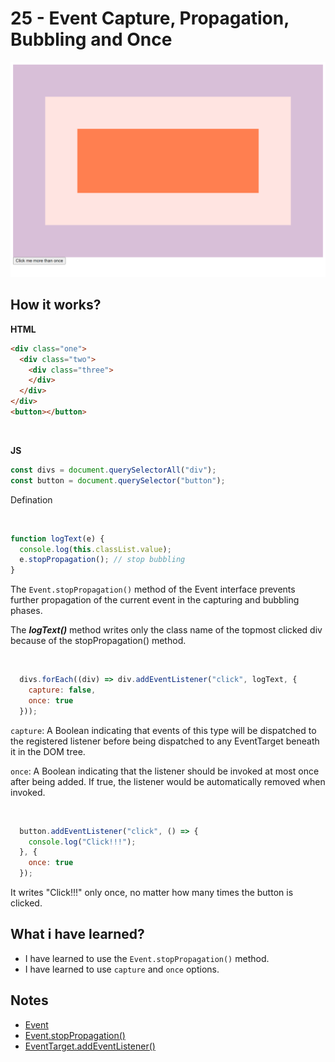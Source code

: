 # 25 - Event Capture, Propagation, Bubbling and Once

![](https://github.com/erhanersoz/JavaScript30/blob/master/Screenshots/demo_25.png?raw=true)


## How it works?

**HTML**

```html
<div class="one">
  <div class="two">
    <div class="three">
    </div>
  </div>
</div>
<button></button>
```

<br/>

**JS**

```js
const divs = document.querySelectorAll("div");
const button = document.querySelector("button");
```
Defination

<br/>

```js
function logText(e) {
  console.log(this.classList.value);
  e.stopPropagation(); // stop bubbling
}
```
The `Event.stopPropagation()` method of the Event interface prevents further propagation of the current event in the capturing and bubbling phases.

The ***logText()*** method writes only the class name of the topmost clicked div because of the stopPropagation() method.

<br/>

```js
  divs.forEach((div) => div.addEventListener("click", logText, {
    capture: false,
    once: true
  }));
```
`capture`: A Boolean indicating that events of this type will be dispatched to the registered listener before being dispatched to any EventTarget beneath it in the DOM tree.

`once`: A Boolean indicating that the listener should be invoked at most once after being added. If true, the listener would be automatically removed when invoked.

<br/>

```js
  button.addEventListener("click", () => {
    console.log("Click!!!");
  }, {
    once: true
  });
```
It writes "Click!!!" only once, no matter how many times the button is clicked.


## What i have learned?

- I have learned to use the `Event.stopPropagation()` method.
- I have learned to use `capture` and `once` options.


## Notes

- [Event](https://developer.mozilla.org/en-US/docs/Web/API/Event)
- [Event.stopPropagation()](https://developer.mozilla.org/en-US/docs/Web/API/Event/stopPropagation)
- [EventTarget.addEventListener()](https://developer.mozilla.org/en-US/docs/Web/API/EventTarget/addEventListener)
